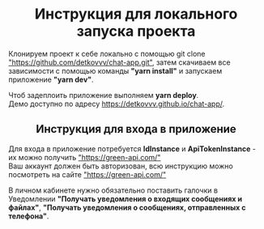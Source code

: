 <h1 align="center">Инструкция для локального запуска проекта</h1>
Клонируем проект к себе локально с помощью git clone <a href="https://github.com/detkovvv/chat-app.git" target="_blank">"https://github.com/detkovvv/chat-app.git"</a>,
затем скачиваем все зависимости с помощью команды <b>"yarn install"</b> и запускаем приложение <b>"yarn dev"</b>.

Чтоб задеплоить приложение выполняем <b>yarn deploy</b>.<br/>
Демо доступно по адресу https://detkovvv.github.io/chat-app/.

<h2 align="center">Инструкция для входа в приложение</h2>
Для входа в приложение потребуется <b>IdInstance</b> и <b>ApiTokenInstance</b> - их можно получить <a href="https://green-api.com/" target="_blank">"https://green-api.com/"</a><br/>
Ваш аккаунт должен быть авторизован, всю инструкцию можно посмотреть на сайте <a href="https://green-api.com/" target="_blank">"https://green-api.com/"</a>

В личном кабинете нужно обязательно поставить галочки в Уведомлении <b>"Получать уведомления о входящих сообщениях и файлах"</b>, <b>"Получать уведомления о сообщениях, отправленных с телефона"</b>.
